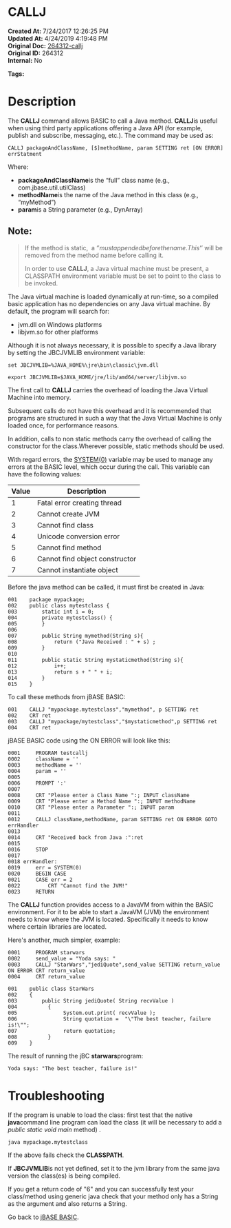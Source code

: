 # CALLJ

**Created At:** 7/24/2017 12:26:25 PM  
**Updated At:** 4/24/2019 4:19:48 PM  
**Original Doc:** [264312-callj](https://docs.jbase.com/36868-jbase-basic/264312-callj)  
**Original ID:** 264312  
**Internal:** No  

**Tags:**
<badge text='caljee' vertical='middle' />
<badge text='java' vertical='middle' />
<badge text='callj' vertical='middle' />

# Description

The **CALLJ** command allows BASIC to call a Java method. **CALLJ**is useful when using third party applications offering a Java API (for example, publish and subscribe, messaging, etc.). The command may be used as:

```
CALLJ packageAndClassName, [$]methodName, param SETTING ret [ON ERROR] errStatment
```

Where:

- **packageAndClassName**is the “full” class name (e.g., com.jbase.util.utilClass)
- **methodName**is the name of the Java method in this class (e.g., “myMethod”)
- **param**is a String parameter (e.g., DynArray)


## Note:


> If the method is static,  a ‘$' must appended before the name.  This ‘$’ will be removed from the method name before calling it.
> 
> In order to use **CALLJ**, a Java virtual machine must be present, a CLASSPATH environment variable must be set to point to the class to be invoked.


The Java virtual machine is loaded dynamically at run-time, so a compiled basic application has no dependencies on any Java virtual machine. By default, the program will search for:

- jvm.dll on Windows platforms
- libjvm.so for other platforms


Although it is not always necessary, it is possible to specify a Java library by setting the JBCJVMLIB environment variable:

```
set JBCJVMLIB=%JAVA_HOME%\jre\bin\classic\jvm.dll
```

```
export JBCJVMLIB=$JAVA_HOME/jre/lib/amd64/server/libjvm.so
```

The first call to **CALLJ** carries the overhead of loading the Java Virtual Machine into memory.

Subsequent calls do not have this overhead and it is recommended that programs are structured in such a way that the Java Virtual Machine is only loaded once, for performance reasons.

In addition, calls to non static methods carry the overhead of calling the constructor for the class.Wherever possible, static methods should be used.

With regard errors, the [SYSTEM(0)](./../system-functions) variable may be used to manage any errors at the BASIC level, which occur during the call. This variable can have the following values:


| Value | Description |
| --- | --- |
| 1<br> | Fatal error creating thread<br> |
| 2<br> | Cannot create JVM<br> |
| 3<br> | Cannot find class<br> |
| 4<br> | Unicode conversion error<br> |
| 5<br> | Cannot find method<br> |
| 6<br> | Cannot find object constructor<br> |
| 7<br> | Cannot instantiate object<br> |




Before the java method can be called, it must first be created in Java:

```
001    package mypackage;
002    public class mytestclass {
003        static int i = 0;
004        private mytestclass() {
005        }
006
007        public String mymethod(String s){
008            return ("Java Received : " + s) ;
009        }
010
011        public static String mystaticmethod(String s){
012            i++;
013            return s + " " + i;
014        }
015    }
```

To call these methods from jBASE BASIC:

```
001    CALLJ "mypackage.mytestclass","mymethod", p SETTING ret
002    CRT ret
003    CALLJ "mypackage/mytestclass","$mystaticmethod",p SETTING ret
004    CRT ret
```

jBASE BASIC code using the ON ERROR will look like this:

```
0001     PROGRAM testcallj
0002     className = ''
0003     methodName = ''
0004     param = ''
0005
0006     PROMPT ':'
0007
0008     CRT "Please enter a Class Name ":; INPUT className
0009     CRT "Please enter a Method Name ":; INPUT methodName
0010     CRT "Please enter a Parameter ":; INPUT param
0011
0012     CALLJ className,methodName, param SETTING ret ON ERROR GOTO errHandler
0013
0014     CRT "Received back from Java :":ret
0015
0016     STOP
0017
0018 errHandler:
0019     err = SYSTEM(0)
0020     BEGIN CASE
0021     CASE err = 2
0022         CRT "Cannot find the JVM!"
0023     RETURN
```



The **CALLJ** function provides access to a JavaVM from within the BASIC environment. For it to be able to start a JavaVM (JVM) the environment needs to know where the JVM is located. Specifically it needs to know where certain libraries are located.

Here's another, much simpler, example:

```
0001     PROGRAM starwars
0002     send_value = "Yoda says: "
0003     CALLJ "StarWars","jediQuote",send_value SETTING return_value ON ERROR CRT return_value
0004     CRT return_value
```

```
001    public class StarWars
002    {
003        public String jediQuote( String recvValue )
004          {
005               System.out.print( recvValue );
006               String quotation =  "\"The best teacher, failure is!\"";
007               return quotation;
008          }
009    }
```

The result of running the jBC **starwars**program:

```
Yoda says: "The best teacher, failure is!"
```

# Troubleshooting

If the program is unable to load the class: first test that the native **java**command line program can load the class (it will be necessary to add a *public static void main* method) .

```
java mypackage.mytestclass
```

If the above fails check the **CLASSPATH**.

If **JBCJVMLIB**is not yet defined, set it to the jvm library from the same java version the class(es) is being compiled.

If you get a return code of "6" and you can successfully test your class/method using generic java check that your method only has a String as the argument and also returns a String.



Go back to [jBASE BASIC](./../jbase-basic-programmers-reference-guide).
